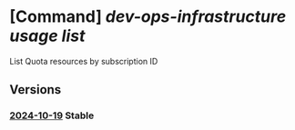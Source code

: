 # [Command] _dev-ops-infrastructure usage list_

List Quota resources by subscription ID

## Versions

### [2024-10-19](/Resources/mgmt-plane/L3N1YnNjcmlwdGlvbnMve30vcHJvdmlkZXJzL21pY3Jvc29mdC5kZXZvcHNpbmZyYXN0cnVjdHVyZS9sb2NhdGlvbnMve30vdXNhZ2Vz/2024-10-19.xml) **Stable**

<!-- mgmt-plane /subscriptions/{}/providers/microsoft.devopsinfrastructure/locations/{}/usages 2024-10-19 -->
